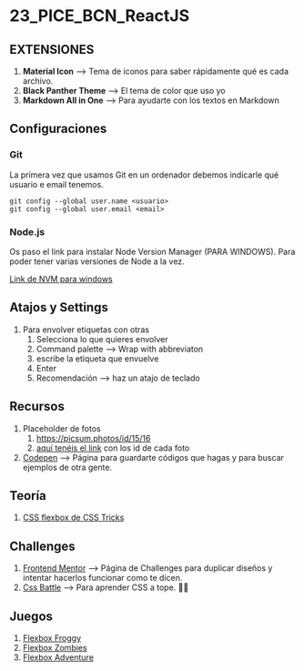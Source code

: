 # 23_PICE_BCN_ReactJS

## EXTENSIONES

1. **Material Icon** --> Tema de iconos para saber rápidamente qué es cada archivo.
2. **Black Panther Theme** --> El tema de color que uso yo
3. **Markdown All in One** --> Para ayudarte con los textos en Markdown


## Configuraciones

### Git

La primera vez que usamos Git en un ordenador debemos indicarle qué usuario e email tenemos.

```
git config --global user.name <usuario>
git config --global user.email <email>
```

### Node.js

Os paso el link para instalar Node Version Manager (PARA WINDOWS). Para poder tener varias versiones de Node a la vez. 

[Link de NVM para windows](https://github.com/coreybutler/nvm-windows/releases)

## Atajos y Settings

1. Para envolver etiquetas con otras
   1. Selecciona lo que quieres envolver
   2. Command palette --> Wrap with abbreviaton
   3. escribe la etiqueta que envuelve
   4. Enter
   5. Recomendación --> haz un atajo de teclado


## Recursos

1. Placeholder de fotos
   1. https://picsum.photos/id/15/16
   2. [aquí tenéis el link](https://picsum.photos/images) con los id de cada foto
2. [Codepen](https://codepen.io/) --> Página para guardarte códigos que hagas y para buscar ejemplos de otra gente.


## Teoría

1. [CSS flexbox de CSS Tricks](https://css-tricks.com/snippets/css/a-guide-to-flexbox/)


## Challenges

1. [Frontend Mentor](https://www.frontendmentor.io/) --> Página de Challenges para duplicar diseños y intentar hacerlos funcionar como te dicen.
2. [Css Battle](https://cssbattle.dev/) --> Para aprender CSS a tope. 🤯🤯

## Juegos

1. [Flexbox Froggy](https://flexboxfroggy.com/#es)
2. [Flexbox Zombies](https://mastery.games/post/flexboxzombies2/)
3. [Flexbox Adventure](https://codingfantasy.com/games/flexboxadventure)

